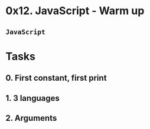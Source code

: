 # 0x12. JavaScript - Warm up

## `JavaScript`

# Tasks

## 0. First constant, first print

## 1. 3 languages

## 2. Arguments
